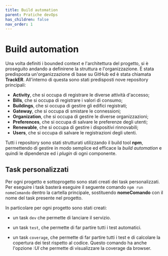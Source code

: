 ```yaml
---
title: Build automation
parent: Pratiche devOps
has_children: false
nav_order: 1
---
```

# Build automation

Una volta definiti i bounded context e l'architettura del progetto, si è proseguito andando a definirene la struttura e l'organizzazione. È stata predisposta un'organizzazione di base su GitHub ed è stata chiamata **TrackER**. All'interno di questa sono stati predisposti nove repository principali:
- **Activity**, che si occupa di registrare le diverse attività d'accesso;
- **Bills**, che si occupa di registrare i valori di consumo;
- **Buildings**, che si occupa di gestire gli edifici registrati;
- **Gateway**, che si occupa di smistare le connessioni;
- **Organization**, che si occupa di gestire le diverse organizzazioni;
- **Preferences**, che si occupa di salvare le preferenze degli utenti;
- **Renewable**, che si occupa di gestire i dispositivi rinnovabili;
- **Users**, che si occupa di salvare le registrazioni degli utenti.

Tutti i repository sono stati strutturati utilizzando il build tool **npm**, permettendo di gestire in modo semplice ed efficace la _build automation_ e quindi le dipendenze ed i _plugin_ di ogni componente.

## Task personalizzati
Per ogni progetto e sottoprogetto sono stati creati dei task personalizzati. Per eseguire i task basterà eseguire il seguente comando ``npm run nomeComando`` dentro la cartella principale, sostituendo **nomeComando** con il nome del task presente nel progetto.

In particolare per ogni progetto sono stati creati:

- un task ``dev`` che permette di lanciare il servizio.

- un task ``test``, che permette di far partire tutti i test automatici.

- un task ``coverage``, che permette di far partire tutti i test e di calcolare la copertura dei test rispetto al codice. Questo comando ha anche l'opzione _:UI_ che permette di visualizzare la coverage da browser.
